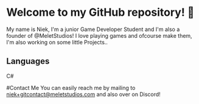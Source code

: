 # Welcome to my GitHub repository! 👋

My name is Niek, I'm a junior Game Developer Student and I'm also a founder of @MeletStudios!
I love playing games and ofcourse make them, I'm also working on some little Projects..

## Languages
C#

#Contact Me
You can easily reach me by mailing to niek+gitcontact@meletstudios.com and also over on Discord!

